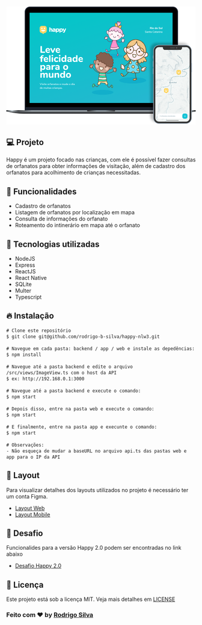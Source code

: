 <p align="center">
    <img src="https://github.com/rodrigo-b-silva/happy-nlw3/blob/main/.github/happy.png" width="1100"/>
</p>

## :computer: Projeto
Happy é um projeto focado nas crianças, com ele é possível fazer consultas de orfanatos para obter informações de visitação, além de cadastro dos orfanatos para acolhimento de crianças necessitadas.


## :rocket: Funcionalidades
* Cadastro de orfanatos
* Listagem de orfanatos por localização em mapa
* Consulta de informações do orfanato
* Roteamento do intinerário em mapa até o orfanato


## :hammer: Tecnologias utilizadas
* NodeJS
* Express
* ReactJS
* React Native
* SQLite
* Multer
* Typescript


## :fire: Instalação
```
# Clone este repositório
$ git clone git@github.com/rodrigo-b-silva/happy-nlw3.git

# Navegue em cada pasta: backend / app / web e instale as depedências:
$ npm install

# Navegue até a pasta backend e edite o arquivo /src/views/ImageView.ts com o host da API
$ ex: http://192.168.0.1:3000

# Navegue até a pasta backend e execute o comando:
$ npm start

# Depois disso, entre na pasta web e execute o comando:
$ npm start

# E finalmente, entre na pasta app e execunte o comando:
$ npm start

# Observações:
- Não esqueça de mudar a baseURL no arquivo api.ts das pastas web e app para o IP da API
```

## :art: Layout
Para visualizar detalhes dos layouts utilizados no projeto é necessário ter um conta Figma.
* [Layout Web](https://www.figma.com/file/mDEbnoojksG4w8sOxmudh3/Happy-Web?node-id=0%3A1)
* [Layout Mobile](https://www.figma.com/file/X27FfVxAgy9f5IFa7ONlph/Happy-Mobile?node-id=0%3A1)


## 🧠 Desafio
Funcionalides para a versão Happy 2.0 podem ser encontradas no link abaixo
* [Desafio Happy 2.0](https://www.notion.so/Vers-o-2-0-do-Happy-c754db7a4d41469e8c2d00fcf75392c4)


## :memo: Licença
Este projeto está sob a licença MIT. Veja mais detalhes em [LICENSE](https://github.com/rodrigo-b-silva/happy-nlw3/blob/main/LICENSE) 


### Feito com :heart: by [Rodrigo Silva](https://www.linkedin.com/in/rodrigobarbosa1993)
